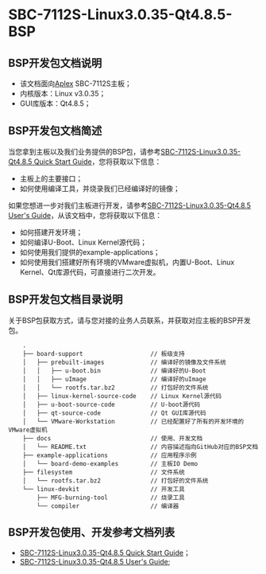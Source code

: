 # SBC-7112S-Linux3.0.35-Qt4.8.5-BSP

## BSP开发包文档说明

* 该文档面向[Aplex](http://www.aplextec.com/cn/home.php) SBC-7112S主板；
* 内核版本：Linux v3.0.35；
* GUI库版本：Qt4.8.5；

## BSP开发包文档简述

当您拿到主板以及我们业务提供的BSP包，请参考[SBC-7112S-Linux3.0.35-Qt4.8.5 Quick Start Guide](Quick_Start_Guide.md)，您将获取以下信息：
* 主板上的主要接口；
* 如何使用编译工具，并烧录我们已经编译好的镜像；

如果您想进一步对我们主板进行开发，请参考[SBC-7112S-Linux3.0.35-Qt4.8.5 User's Guide](User's_Guide.md)，从该文档中，您将获取以下信息：
* 如何搭建开发环境；
* 如何编译U-Boot、Linux Kernel源代码；
* 如何使用我们提供的example-applications；
* 如何使用我们搭建好所有环境的VMware虚拟机，内置U-Boot、Linux Kernel、Qt库源代码，可直接进行二次开发。

## BSP开发包文档目录说明

关于BSP包获取方式，请与您对接的业务人员联系，并获取对应主板的BSP开发包。

```
    .
    ├── board-support                   // 板级支持
    │   ├── prebuilt-images             // 编译好的镜像及文件系统
    │   │   ├── u-boot.bin              // 编译好的U-Boot
    │   │   ├── uImage                  // 编译好的uImage
    │   │   └── rootfs.tar.bz2          // 打包好的文件系统
    │   ├── linux-kernel-source-code    // Linux Kernel源代码
    │   ├── u-boot-source-code          // U-boot源代码
    │   ├── qt-source-code              // Qt GUI库源代码
    │   └── VMware-Workstation          // 已经配置好了所有的开发环境的VMware虚拟机
    ├── docs                            // 使用、开发文档
    │   └── README.txt                  // 内容描述指向GitHub对应的BSP文档
    ├── example-applications            // 应用程序示例
    │   └── board-demo-examples         // 主板IO Demo
    ├── filesystem                      // 文件系统
    │   └── rootfs.tar.bz2              // 打包好的文件系统
    └── linux-devkit                    // 开发工具
        ├── MFG-burning-tool            // 烧录工具
        └── compiler                    // 编译器

```

## BSP开发包使用、开发参考文档列表

* [SBC-7112S-Linux3.0.35-Qt4.8.5 Quick Start Guide](Quick_Start_Guide.md)；
* [SBC-7112S-Linux3.0.35-Qt4.8.5 User's Guide](User's_Guide.md);

